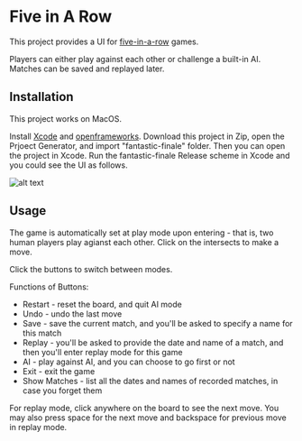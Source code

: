 # Five in A Row

This project provides a UI for [five-in-a-row](https://en.wikipedia.org/wiki/Gomoku) games. 

Players can either play against each other or challenge a built-in AI. Matches can be saved and replayed later.

## Installation

This project works on MacOS. 

Install [Xcode](https://developer.apple.com/xcode/) and [openframeworks](https://openframeworks.cc). Download this project in Zip, open the Prjoect Generator, and import "fantastic-finale" folder. Then you can open the project in Xcode. Run the fantastic-finale Release scheme in Xcode and you could see the UI as follows.

![alt text](https://github.com/CS126FA19/fantastic-finale-leoyang429/blob/master/fantastic-finale/bin/data/Screen%20Shot%202019-12-11%20at%203.00.10%20PM.png)

## Usage

The game is automatically set at play mode upon entering - that is, two human players play agianst each other. Click on the intersects to make a move.

Click the buttons to switch between modes.

Functions of Buttons:
 - Restart - reset the board, and quit AI mode
 - Undo - undo the last move
 - Save - save the current match, and you'll be asked to specify a name for this match
 - Replay - you'll be asked to provide the date and name of a match, and then you'll enter replay mode for this game
 - AI - play against AI, and you can choose to go first or not
 - Exit - exit the game
 - Show Matches - list all the dates and names of recorded matches, in case you forget them

For replay mode, click anywhere on the board to see the next move. You may also press space for the next move and backspace for previous move in replay mode.
